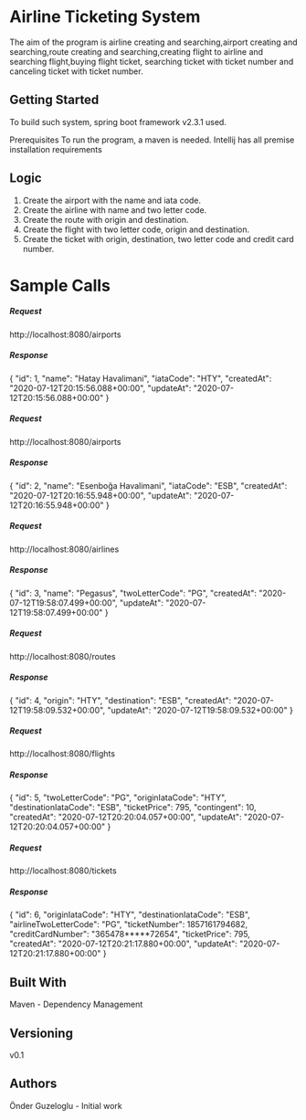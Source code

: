  # Airline Ticketing System

The aim of the program is airline creating and searching,airport creating and searching,route creating and searching,creating flight to airline and searching flight,buying flight ticket, searching ticket with ticket number and canceling ticket with ticket number.

 ## Getting Started

To build such system, spring boot framework v2.3.1 used. 

Prerequisites
To run the program, a maven is needed. Intellij has all premise installation requirements

## Logic

1. Create the airport with the name and iata code.   
2. Create the airline with name and two letter code.   
3. Create the route with origin and destination.  
4. Create the flight with two letter code, origin and destination.  
5. Create the ticket with origin, destination, two letter code and credit card number.

# Sample Calls

##### Request

http://localhost:8080/airports

##### Response
{
    "id": 1,
    "name": "Hatay Havalimani",
    "iataCode": "HTY",
    "createdAt": "2020-07-12T20:15:56.088+00:00",
    "updateAt": "2020-07-12T20:15:56.088+00:00"
}
##### Request
http://localhost:8080/airports
##### Response
{
    "id": 2,
    "name": "Esenboğa Havalimani",
    "iataCode": "ESB",
    "createdAt": "2020-07-12T20:16:55.948+00:00",
    "updateAt": "2020-07-12T20:16:55.948+00:00"
}
##### Request
http://localhost:8080/airlines
##### Response
{
    "id": 3,
    "name": "Pegasus",
    "twoLetterCode": "PG",
    "createdAt": "2020-07-12T19:58:07.499+00:00",
    "updateAt": "2020-07-12T19:58:07.499+00:00"
}
##### Request
http://localhost:8080/routes
##### Response
{
    "id": 4,
    "origin": "HTY",
    "destination": "ESB",
    "createdAt": "2020-07-12T19:58:09.532+00:00",
    "updateAt": "2020-07-12T19:58:09.532+00:00"
}
##### Request
http://localhost:8080/flights
##### Response
{
    "id": 5,
    "twoLetterCode": "PG",
    "originIataCode": "HTY",
    "destinationIataCode": "ESB",
    "ticketPrice": 795,
    "contingent": 10,
    "createdAt": "2020-07-12T20:20:04.057+00:00",
    "updateAt": "2020-07-12T20:20:04.057+00:00"
}
##### Request
http://localhost:8080/tickets
##### Response
{
    "id": 6,
    "originIataCode": "HTY",
    "destinationIataCode": "ESB",
    "airlineTwoLetterCode": "PG",
    "ticketNumber": 1857161794682,
    "creditCardNumber": "365478*****72654",
    "ticketPrice": 795,
    "createdAt": "2020-07-12T20:21:17.880+00:00",
    "updateAt": "2020-07-12T20:21:17.880+00:00"
}
## Built With

Maven - Dependency Management

## Versioning
v0.1

## Authors

Önder Guzeloglu - Initial work
